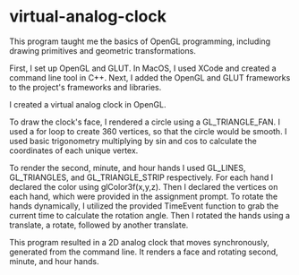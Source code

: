# virtual-analog-clock
This program taught me the basics of OpenGL programming, including drawing primitives and geometric transformations.

First, I set up OpenGL and GLUT. In MacOS, I used XCode and created a command line tool in C++. Next, I added the OpenGL and GLUT frameworks to the project's frameworks and libraries.

I created a virtual analog clock in OpenGL.

To draw the clock's face, I rendered a circle using a GL_TRIANGLE_FAN. I used
a for loop to create 360 vertices, so that the circle would be smooth.
I used basic trigonometry multiplying by sin and cos to calculate the coordinates
of each unique vertex.

To render the second, minute, and hour hands I used GL_LINES, GL_TRIANGLES,
and GL_TRIANGLE_STRIP respectively. For each hand I declared the color using
glColor3f(x,y,z). Then I declared the vertices on each hand, which were provided in 
the assignment prompt. To rotate the hands dynamically, I utilized the provided TimeEvent
function to grab the current time to calculate the rotation angle. Then I rotated the hands using a translate, a rotate, followed by another translate.

 This program resulted in a 2D analog clock that moves synchronously,
 generated from the command line. It renders a face and rotating second, minute,
 and hour hands.
